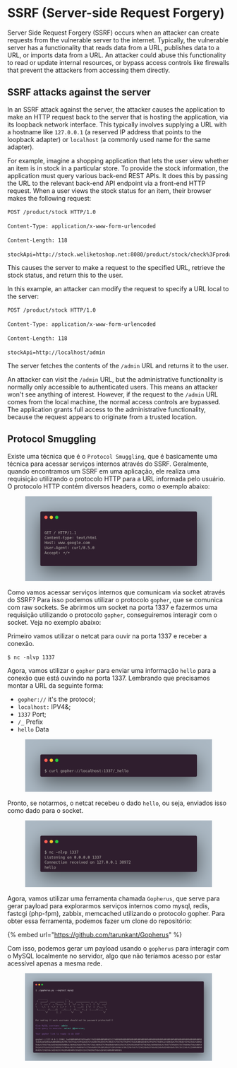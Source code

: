 # SSRF (Server-side Request Forgery)

Server Side Request Forgery (SSRF) occurs when an attacker can create requests from the vulnerable server to the internet. Typically, the vulnerable server has a functionality that reads data from a URL, publishes data to a URL, or imports data from a URL. An attacker could abuse this functionality to read or update internal resources, or bypass access controls like firewalls that prevent the attackers from accessing them directly.

## SSRF attacks against the server

In an SSRF attack against the server, the attacker causes the application to make an HTTP request back to the server that is hosting the application, via its loopback network interface. This typically involves supplying a URL with a hostname like `127.0.0.1` (a reserved IP address that points to the loopback adapter) or `localhost` (a commonly used name for the same adapter).

For example, imagine a shopping application that lets the user view whether an item is in stock in a particular store. To provide the stock information, the application must query various back-end REST APIs. It does this by passing the URL to the relevant back-end API endpoint via a front-end HTTP request. When a user views the stock status for an item, their browser makes the following request:

```
POST /product/stock HTTP/1.0 

Content-Type: application/x-www-form-urlencoded 

Content-Length: 118 

stockApi=http://stock.weliketoshop.net:8080/product/stock/check%3FproductId%3D6%26storeId%3D1
```

This causes the server to make a request to the specified URL, retrieve the stock status, and return this to the user.

In this example, an attacker can modify the request to specify a URL local to the server:

```
POST /product/stock HTTP/1.0 

Content-Type: application/x-www-form-urlencoded 

Content-Length: 118 

stockApi=http://localhost/admin
```

The server fetches the contents of the `/admin` URL and returns it to the user.

An attacker can visit the `/admin` URL, but the administrative functionality is normally only accessible to authenticated users. This means an attacker won't see anything of interest. However, if the request to the `/admin` URL comes from the local machine, the normal access controls are bypassed. The application grants full access to the administrative functionality, because the request appears to originate from a trusted location.

## Protocol Smuggling

Existe uma técnica que é o `Protocol Smuggling`, que é basicamente uma técnica para acessar serviços internos através do SSRF. Geralmente, quando encontramos um SSRF em uma aplicação, ele realiza uma requisição utilizando o protocolo HTTP para a URL informada pelo usuário. O protocolo HTTP contém diversos headers, como o exemplo abaixo:

<div data-full-width="false"><figure><img src="../.gitbook/assets/ssrf-1.png" alt="" width="563"><figcaption></figcaption></figure></div>

Como vamos acessar serviços internos que comunicam via socket através do SSRF? Para isso podemos utilizar o protocolo `gopher`, que se comunica com raw sockets. Se abrirmos um socket na porta 1337 e fazermos uma requisição utilizando o protocolo `gopher`, conseguiremos interagir com o socket. Veja no exemplo abaixo:

Primeiro vamos utilizar o netcat para ouvir na porta 1337 e receber a conexão.

```
$ nc -nlvp 1337
```

Agora, vamos utilizar o `gopher` para enviar uma informação `hello` para a conexão que está ouvindo na porta 1337. Lembrando que precisamos montar a URL da seguinte forma:

* `gopher://` it's the protocol;
* `localhost:` IPV4&;
* `1337` Port;
* `/_` Prefix
* `hello` Data

<figure><img src="../.gitbook/assets/ssrf-2.png" alt=""><figcaption></figcaption></figure>

Pronto, se notarmos, o netcat recebeu o dado `hello`, ou seja, enviados isso como dado para o socket.

<figure><img src="../.gitbook/assets/ssrf-3.png" alt=""><figcaption></figcaption></figure>

Agora, vamos utilizar uma ferramenta chamada `Gopherus`, que serve para gerar payload para explorarmos serviços internos como mysql, redis, fastcgi (php-fpm), zabbix, memcached utilizando o protocolo gopher. Para obter essa ferramenta, podemos fazer um clone do repositório:

{% embed url="https://github.com/tarunkant/Gopherus" %}

Com isso, podemos gerar um payload usando o `gopherus` para interagir com o MySQL localmente no servidor, algo que não teríamos acesso por estar acessível apenas a mesma rede.

<figure><img src="../.gitbook/assets/ssrf-4.png" alt=""><figcaption></figcaption></figure>
